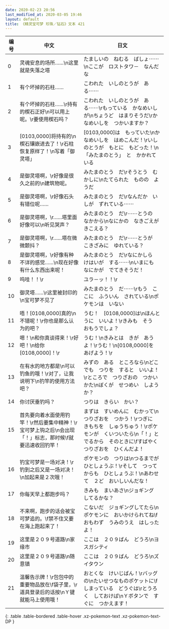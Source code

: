 ```yaml
---
date: 2020-02-23 20:56
last_modified_at: 2020-03-05 19:46
layout: default
title: 《精灵宝可梦 珍珠／钻石》文本 421
---
```

| 编号 | 中文 | 日文 |
| ---- | ---- | ---- |
| 0 | 灵魂安息的场所……\n这里就是失落之塔　 | たましいの　ねむる　ばしょ⋯⋯\nここが　ロストタワ－　なんだな |
| 1 | 有个坏掉的石柱…… | こわれた　いしのとうが　ある⋯⋯ |
| 2 | 有个坏掉的石柱……\r持有的楔石正好\n可以用上呢。\r要使用楔石吗？ | こわれた　いしのとうが　ある⋯⋯\rもっている　かなめいしが\nちょうど　はまりそうだ\rかなめいしを　つかいますか？ |
| 3 | [0103,0000]将持有的\n楔石镶嵌进去了！\r石柱恢复原样了！\n写着「御灵塔」 | [0103,0000]は　もっていた\nかなめいしを　はめこんだ！\rいしのとうが　もとに　もどった！\n「みたまのとう」　と　かかれている |
| 4 | 是御灵塔啊，\r好像是很久之前的\n建筑物呢。 | みたまのとう　だ\rそうとう　むかしに\nたてられた　ものの　ようだ |
| 5 | 是御灵塔啊，\r好像石头有错位呢…… | みたまのとう　だ\rなんだか　いしが　ずれている⋯⋯ |
| 6 | 是御灵塔啊，\r……塔里面好像可以\n听见哭声？ | みたまのとう　だ\r⋯⋯とうの　なかから\nなにかの　なきごえが　きこえる？ |
| 7 | 是御灵塔啊，\r……塔在微微颤抖？ | みたまのとう　だ\r⋯⋯とうが　こきざみに　ゆれている？ |
| 8 | 是御灵塔啊，\r好像有种不详的感觉……\n现在好像有什么东西出来呢！ | みたまのとう　だ\rなにかしら　けはいが　する⋯⋯\nいまにも　なにかが　でてきそうだ！ |
| 9 | 呜哇！！\r | ユラ－ッ！！\r |
| 10 | 御灵塔……\r这里被封印的\n宝可梦不见了 | みたまのとう　だ⋯⋯\rもう　ここに　ふういん　されている\nポケモンは　いない |
| 11 | 唔！[0108,0000]真的\n不错呢！\r你也是那么认为的吧？ | うむ！　[0108,0000]は\nほんとうに　いいよ！\rきみも　そう　おもうでしょ？ |
| 12 | 嗯！\n和你真谈得来！\r好吧！\n给你[0108,0000]！\r | うむ！\nきみとは　きが　あうよ！\rうむ！\n[0108,0000]を　あげよう！\r |
| 13 | 在有水的地方都是\n可以钓鱼的哦！\r对了，让我说明下\n钓竿的使用方法吧？ | みずの　ある　ところなら\nどこでも　つりを　すると　いいよ！\rところで　つりざおの　つかいかた\nぼくが　せつめい　しようか？ |
| 14 | 你讨厌垂钓吗？ | つりは　きらい　かい？ |
| 15 | 首先要向着水面使用钓竿！\r然后要集中精神！\r宝可梦上钩之后\n会出现「！」标志，那时候\f就要迅速收回钓竿！ | まずは　すいめんに　むかって\nつりざおを　つかう！\rつぎに　きもちを　しゅうちゅう！\rポケモンが　くいついたら\n「！」と　でるから　そのときに\fすばやく　つりざおを　ひくんだよ！ |
| 16 | 钓宝可梦是一场对决！\r钓到之后又是一场对决！\n加起来是２次哦！ | ポケモンの　つりは\nつるまでが　ひとしょうぶ！\rそして　つってからも　ひとしょうぶ！\nあわせて　２ど　おいしいんだな！ |
| 17 | 你每天早上都跑步吗？ | きみも　まいあさ\nジョギング　してるかな？ |
| 18 | 不来啊，跑步的话会被宝可梦追的。\f禁不住又要在海上跑起来了！ | こないだ　ジョギングしてたら\nポケモンに　おいかけられてね\fおもわず　うみのうえ　はしったよ！ |
| 19 | 这里是２０９号道路\n家缘市 | ここは　２０９ばん　どうろ\nヨスガシティ |
| 20 | 这里是２０９号道路\n随意镇 | ここは　２０９ばん　どうろ\nズイタウン |
| 21 | 温馨告示牌！\r包包中的重要物品放在\f袋子里，\r道具登录后的话按\nＹ键就能马上使用哦！ | おとくな　けいじばん！\rバッグの\nたいせつなものポケットに\fしまっている　どうぐは\rとうろく　しておけば\nＹボタンで　すぐに　つかえます！ |
{: .table .table-bordered .table-hover .xz-pokemon-text .xz-pokemon-text-DP }